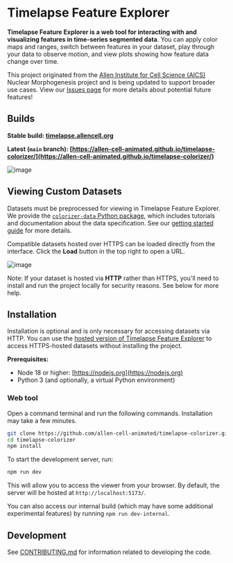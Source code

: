 # Timelapse Feature Explorer

**Timelapse Feature Explorer is a web tool for interacting with and visualizing features in time-series segmented data**. You can apply color maps and ranges,
switch between features in your dataset, play through your data to observe motion, and view plots showing how feature data change over time.

This project originated from the [Allen Institute for Cell Science (AICS)](https://alleninstitute.org/division/cell-science/) Nuclear Morphogenesis
project and is being updated to support broader use cases. View our [Issues page](https://github.com/allen-cell-animated/timelapse-colorizer/issues)
for more details about potential future features!

## Builds

**Stable build: [timelapse.allencell.org](https://timelapse.allencell.org)**

**Latest (`main` branch): [https://allen-cell-animated.github.io/timelapse-colorizer/](https://allen-cell-animated.github.io/timelapse-colorizer/)**

![image](https://github.com/allen-cell-animated/timelapse-colorizer/assets/30200665/81130299-7e75-4fc2-a344-19aba7aae8a5)

## Viewing Custom Datasets

Datasets must be preprocessed for viewing in Timelapse Feature Explorer. We provide the [`colorizer-data` Python package](https://github.com/allen-cell-animated/colorizer-data), which includes tutorials and documentation about the data specification. See our [getting started guide](https://github.com/allen-cell-animated/colorizer-data/blob/main/documentation/getting_started_guide/GETTING_STARTED.ipynb) for more details.

Compatible datasets hosted over HTTPS can be loaded directly from the interface. Click the **Load** button in the top right to open a URL.

![image](https://github.com/allen-cell-animated/timelapse-colorizer/assets/30200665/e2631a78-b0d6-49fc-bb93-cefc94a91a53)

Note: If your dataset is hosted via **HTTP** rather than HTTPS, you'll need to install and run the project locally for security reasons. See below for more help.

## Installation

Installation is optional and is only necessary for accessing datasets via HTTP. You can use the [hosted version of Timelapse Feature Explorer](https://timelapse.allencell.org)
to access HTTPS-hosted datasets without installing the project.

**Prerequisites:**

- Node 18 or higher: [https://nodejs.org](https://nodejs.org)
- Python 3 (and optionally, a virtual Python environment)

### Web tool

Open a command terminal and run the following commands. Installation may take a few minutes.

```bash
git clone https://github.com/allen-cell-animated/timelapse-colorizer.git
cd timelapse-colorizer
npm install
```

To start the development server, run:

```bash
npm run dev
```

This will allow you to access the viewer from your browser. By default, the server will be hosted at `http://localhost:5173/`.

You can also access our internal build (which may have some additional experimental features) by running `npm run dev-internal`.

## Development

See [CONTRIBUTING.md](CONTRIBUTING.md) for information related to developing the code.
